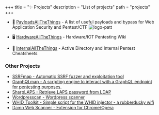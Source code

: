 +++
title = "✨ Projects"
description = "List of projects"
path = "projects"
+++

* 📖 [PayloadsAllTheThings](https://swisskyrepo.github.io/PayloadsAllTheThings/) - A list of useful payloads and bypass for Web Application Security and Pentest/CTF
![logo-patt](https://raw.githubusercontent.com/swisskyrepo/PayloadsAllTheThings/master/.github/banner.png)

* 🖥️ [HardwareAllTheThings](https://swisskyrepo.github.io/HardwareAllTheThings/) - Hardware/IOT Pentesting Wiki
* 📕 [InternalAllTheThings](https://swisskyrepo.github.io/InternalAllTheThings/) - Active Directory and Internal Pentest Cheatsheets

### Other Projects

- [SSRFmap - Automatic SSRF fuzzer and exploitation tool](https://github.com/swisskyrepo/SSRFmap)
- [GraphQLmap - A scripting engine to interact with a GraphQL endpoint for pentesting purposes.](https://github.com/swisskyrepo/GraphQLmap)
- [SharpLAPS - Retrieve LAPS password from LDAP](https://github.com/swisskyrepo/SharpLAPS)
- [Wordpresscan - Wordpress scanner](https://github.com/swisskyrepo/Wordpresscan)
- [WHID_Toolkit - Simple script for the WHID injector - a rubberducky wifi](https://github.com/swisskyrepo/WHID_Toolkit)
- [Damn Web Scanner - Extension for Chrome/Opera](https://github.com/swisskyrepo/DamnWebScanner)
